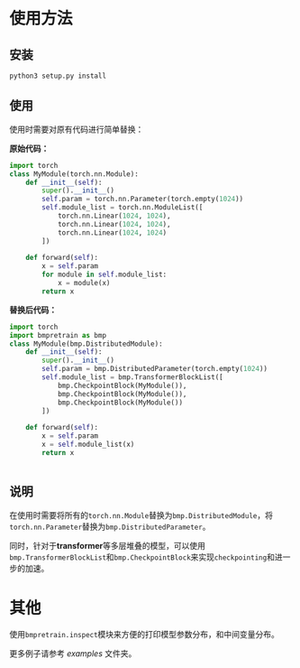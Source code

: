 # 使用方法

## 安装

```
python3 setup.py install
```

## 使用

使用时需要对原有代码进行简单替换：

**原始代码：**

```python
import torch
class MyModule(torch.nn.Module):
    def __init__(self):
        super().__init__()
        self.param = torch.nn.Parameter(torch.empty(1024))
        self.module_list = torch.nn.ModuleList([
            torch.nn.Linear(1024, 1024),
            torch.nn.Linear(1024, 1024),
            torch.nn.Linear(1024, 1024)
        ])
    
    def forward(self):
        x = self.param
        for module in self.module_list:
            x = module(x)
        return x

```

**替换后代码：**

```python
import torch
import bmpretrain as bmp
class MyModule(bmp.DistributedModule):
    def __init__(self):
        super().__init__()
        self.param = bmp.DistributedParameter(torch.empty(1024))
        self.module_list = bmp.TransformerBlockList([
            bmp.CheckpointBlock(MyModule()),
            bmp.CheckpointBlock(MyModule()),
            bmp.CheckpointBlock(MyModule())
        ])
    
    def forward(self):
        x = self.param
        x = self.module_list(x)
        return x
    
```

## 说明

在使用时需要将所有的`torch.nn.Module`替换为`bmp.DistributedModule`，将`torch.nn.Parameter`替换为`bmp.DistributedParameter`。

同时，针对于**transformer**等多层堆叠的模型，可以使用`bmp.TransformerBlockList`和`bmp.CheckpointBlock`来实现`checkpointing`和进一步的加速。

# 其他

使用`bmpretrain.inspect`模块来方便的打印模型参数分布，和中间变量分布。

更多例子请参考 *examples* 文件夹。

